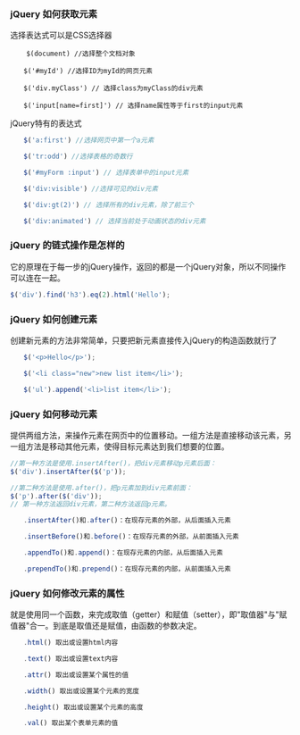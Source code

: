 ### jQuery 如何获取元素
选择表达式可以是CSS选择器
```
    $(document) //选择整个文档对象

　　$('#myId') //选择ID为myId的网页元素

　　$('div.myClass') // 选择class为myClass的div元素

　　$('input[name=first]') // 选择name属性等于first的input元素
```

jQuery特有的表达式
```javascript
　　$('a:first') //选择网页中第一个a元素

　　$('tr:odd') //选择表格的奇数行

　　$('#myForm :input') // 选择表单中的input元素

　　$('div:visible') //选择可见的div元素

　　$('div:gt(2)') // 选择所有的div元素，除了前三个

　　$('div:animated') // 选择当前处于动画状态的div元素
```

### jQuery 的链式操作是怎样的
它的原理在于每一步的jQuery操作，返回的都是一个jQuery对象，所以不同操作可以连在一起。
```javascript
$('div').find('h3').eq(2).html('Hello');
```

### jQuery 如何创建元素
创建新元素的方法非常简单，只要把新元素直接传入jQuery的构造函数就行了
```javascript
　　$('<p>Hello</p>');

　　$('<li class="new">new list item</li>');

　　$('ul').append('<li>list item</li>');
```

### jQuery 如何移动元素
提供两组方法，来操作元素在网页中的位置移动。一组方法是直接移动该元素，另一组方法是移动其他元素，使得目标元素达到我们想要的位置。
```javascript
//第一种方法是使用.insertAfter()，把div元素移动p元素后面：
$('div').insertAfter($('p'));

//第二种方法是使用.after()，把p元素加到div元素前面：
$('p').after($('div'));
// 第一种方法返回div元素，第二种方法返回p元素。

　　.insertAfter()和.after()：在现存元素的外部，从后面插入元素

　　.insertBefore()和.before()：在现存元素的外部，从前面插入元素

　　.appendTo()和.append()：在现存元素的内部，从后面插入元素

　　.prependTo()和.prepend()：在现存元素的内部，从前面插入元素
```

### jQuery 如何修改元素的属性
就是使用同一个函数，来完成取值（getter）和赋值（setter），即"取值器"与"赋值器"合一。到底是取值还是赋值，由函数的参数决定。
```javascript
　　.html() 取出或设置html内容

　　.text() 取出或设置text内容

　　.attr() 取出或设置某个属性的值

　　.width() 取出或设置某个元素的宽度

　　.height() 取出或设置某个元素的高度

　　.val() 取出某个表单元素的值
```